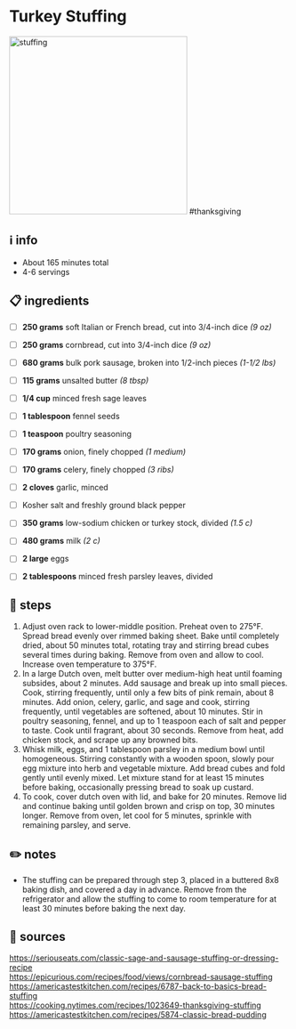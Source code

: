# Turkey Stuffing
<img src="https://assets.epicurious.com/photos/5fa16f9b0c1b5e2f46e00049/1:1/w_1920,c_limit/Our-Favorite-Thanksgiving-Stuffing-with-Sausage-and-Cornbread-07092017_V1_final.jpg" alt="stuffing" width="320"/>
#thanksgiving

## ℹ️ info
* About 165 minutes total
* 4-6 servings

## 📋 ingredients
- [ ] **250	grams**	soft Italian or French bread, cut into 3/4-inch dice *(9 oz)*
- [ ] **250	grams**	cornbread, cut into 3/4-inch dice *(9 oz)*

- [ ] **680	grams**	bulk pork sausage, broken into 1/2-inch pieces *(1-1/2 lbs)*
- [ ] **115	grams**	unsalted butter *(8 tbsp)*

- [ ] **1/4	cup**	minced fresh sage leaves
- [ ] **1	tablespoon**	fennel seeds
- [ ] **1	teaspoon**	poultry seasoning

- [ ] **170	grams**	onion, finely chopped *(1 medium)*
- [ ] **170	grams**	celery, finely chopped *(3 ribs)*
- [ ] **2	cloves**	garlic, minced

- [ ] Kosher salt and freshly ground black pepper

- [ ] **350	grams**	low-sodium chicken or turkey stock, divided *(1.5 c)*
- [ ] **480	grams**	milk *(2 c)*

- [ ] **2	large**	eggs
- [ ] **2	tablespoons**	minced fresh parsley leaves, divided

## 🔪 steps
1. Adjust oven rack to lower-middle position. Preheat oven to 275°F. Spread bread evenly over rimmed baking sheet. Bake until completely dried, about 50 minutes total, rotating tray and stirring bread cubes several times during baking. Remove from oven and allow to cool. Increase oven temperature to 375°F.
2. In a large Dutch oven, melt butter over medium-high heat until foaming subsides, about 2 minutes. Add sausage and break up into small pieces. Cook, stirring frequently, until only a few bits of pink remain, about 8 minutes. Add onion, celery, garlic, and sage and cook, stirring frequently, until vegetables are softened, about 10 minutes. Stir in poultry seasoning, fennel, and up to 1 teaspoon each of salt and pepper to taste. Cook until fragrant, about 30 seconds. Remove from heat, add chicken stock, and scrape up any browned bits.
3. Whisk milk, eggs, and 1 tablespoon parsley in a medium bowl until homogeneous. Stirring constantly with a wooden spoon, slowly pour egg mixture into herb and vegetable mixture. Add bread cubes and fold gently until evenly mixed. Let mixture stand for at least 15 minutes before baking, occasionally pressing bread to soak up custard.
4. To cook, cover dutch oven with lid, and bake for 20 minutes. Remove lid and continue baking until golden brown and crisp on top, 30 minutes longer. Remove from oven, let cool for 5 minutes, sprinkle with remaining parsley, and serve. 

## ✏️ notes
* The stuffing can be prepared through step 3, placed in a buttered 8x8 baking dish, and covered a day in advance. Remove from the refrigerator and allow the stuffing to come to room temperature for at least 30 minutes before baking the next day.

## 🔗 sources
https://seriouseats.com/classic-sage-and-sausage-stuffing-or-dressing-recipe  
https://epicurious.com/recipes/food/views/cornbread-sausage-stuffing  
https://americastestkitchen.com/recipes/6787-back-to-basics-bread-stuffing  
https://cooking.nytimes.com/recipes/1023649-thanksgiving-stuffing  
https://americastestkitchen.com/recipes/5874-classic-bread-pudding  
